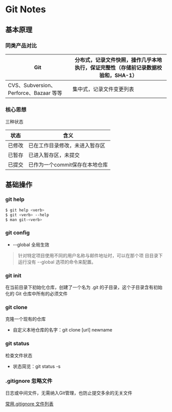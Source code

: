 # Git Notes

## 基本原理

### 同类产品对比

| Git                               | 分布式，记录文件快照，操作几乎本地执行，保证完整性（存储前记录数据校验和，SHA-1） |
| --------------------------------- | ------------------------------------------- |
| CVS、Subversion、Perforce、Bazaar 等等 | 集中式，记录文件变更列表                                |

### 核心思想

三种状态

| 状态  | 含义                 |
| --- | ------------------ |
| 已修改 | 已在工作目录修改，未进入暂存区    |
| 已暂存 | 已进入暂存区，未提交         |
| 已提交 | 已作为一个commit保存在本地仓库 |



## 基础操作

### git help

```bash
$ git help <verb>
$ git <verb> --help
$ man git-<verb>
```

### git config

- --global 全局生效

> 针对特定项目使用不同的用户名称与邮件地址时，可以在那个项
> 目目录下运行没有 --global 选项的命令来配置。



### git init

在当前目录下初始化仓库，创建了一个名为 .git 的子目录，这个子目录含有初始化的 Git 仓库中所有的必须文件

### git clone

克隆一个现有的仓库

- 自定义本地仓库的名字：git clone [url] newname

### git status

检查文件状态

- 状态简览：git status -s

### .gitignore 忽略文件

日志或中间文件，无需纳入Git管理，也防止提交多余的无关文件

[常用.gitignore 文件列表](https://github.com/github/gitignore)
